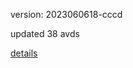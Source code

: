 version: 2023060618-cccd

updated 38 avds

[details](https://github.com/0x74f917491bfa7ebfa379/ali_avd_db/blob/master/change_log/2023/06/06/18/cccd.txt)